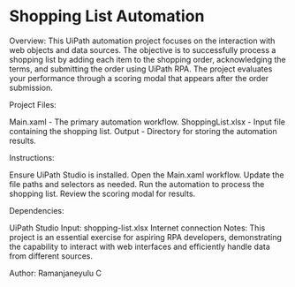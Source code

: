 # Shopping List Automation

Overview:
This UiPath automation project focuses on the interaction with web objects and data sources. The objective is to successfully process a shopping list by adding each item to the shopping order, acknowledging the terms, and submitting the order using UiPath RPA. The project evaluates your performance through a scoring modal that appears after the order submission.

Project Files:

Main.xaml - The primary automation workflow.
ShoppingList.xlsx - Input file containing the shopping list.
Output - Directory for storing the automation results.


Instructions:

Ensure UiPath Studio is installed.
Open the Main.xaml workflow.
Update the file paths and selectors as needed.
Run the automation to process the shopping list.
Review the scoring modal for results.

Dependencies:

UiPath Studio
Input: shopping-list.xlsx
Internet connection
Notes:
This project is an essential exercise for aspiring RPA developers, demonstrating the capability to interact with web interfaces and efficiently handle data from different sources.

Author:
Ramanjaneyulu C
